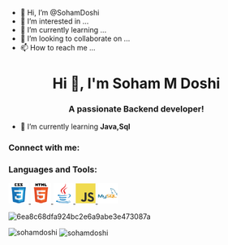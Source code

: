 - 👋 Hi, I’m @SohamDoshi
- 👀 I’m interested in ...
- 🌱 I’m currently learning ...
- 💞️ I’m looking to collaborate on ...
- 📫 How to reach me ...


<h1 align="center">Hi 👋, I'm Soham M Doshi</h1>
<h3 align="center">A passionate Backend developer!</h3>

- 🌱 I’m currently learning **Java,Sql**

<h3 align="left">Connect with me:</h3>
<p align="left">
</p>

<h3 align="left">Languages and Tools:</h3>
<p align="left"> <a href="https://www.w3schools.com/css/" target="_blank" rel="noreferrer"> <img src="https://raw.githubusercontent.com/devicons/devicon/master/icons/css3/css3-original-wordmark.svg" alt="css3" width="40" height="40"/> </a> <a href="https://www.w3.org/html/" target="_blank" rel="noreferrer"> <img src="https://raw.githubusercontent.com/devicons/devicon/master/icons/html5/html5-original-wordmark.svg" alt="html5" width="40" height="40"/> </a> <a href="https://www.java.com" target="_blank" rel="noreferrer"> <img src="https://raw.githubusercontent.com/devicons/devicon/master/icons/java/java-original.svg" alt="java" width="40" height="40"/> </a> <a href="https://developer.mozilla.org/en-US/docs/Web/JavaScript" target="_blank" rel="noreferrer"> <img src="https://raw.githubusercontent.com/devicons/devicon/master/icons/javascript/javascript-original.svg" alt="javascript" width="40" height="40"/> </a> <a href="https://www.mysql.com/" target="_blank" rel="noreferrer"> <img src="https://raw.githubusercontent.com/devicons/devicon/master/icons/mysql/mysql-original-wordmark.svg" alt="mysql" width="40" height="40"/> </a> </p>

![6ea8c68dfa924bc2e6a9abe3e473087a](https://user-images.githubusercontent.com/106314995/204321008-6b63a71c-dab3-4883-84c6-445cb1f4efd8.gif)


<p><img align="left" src="https://github-readme-stats.vercel.app/api/top-langs?username=sohamdoshi&show_icons=true&locale=en&layout=compact" alt="sohamdoshi" /></p>

<p>&nbsp;<img align="center" src="https://github-readme-stats.vercel.app/api?username=sohamdoshi&show_icons=true&locale=en" alt="sohamdoshi" /></p>


<!---
SohamDoshi/SohamDoshi is a ✨ special ✨ repository because its `README.md` (this file) appears on your GitHub profile.
You can click the Preview link to take a look at your changes.
--->

